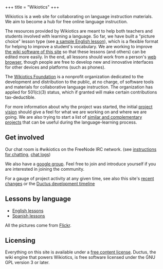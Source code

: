 +++
title = "Wikiotics"
+++

Wikiotics is a web site for collaborating on language instruction
materials. We aim to become a hub for free online language instruction.

The resources provided by Wikiotics are meant to help both teachers and
students involved with learning a language. So far, we have built a
"picture choice" lesson type (see [a sample English
lesson](/en/English_Lesson_-_Introduction)), which is a flexible format
for helping to improve a student's vocabulary. We are working to improve
[the wiki software of this site](http://ductus.us/) so that these
lessons (and others) can be edited more easily. In the end, all lessons
should work from a person's [web
browser](/en/Browser_testing_and_compatibility), though people are free
to develop new and innovative interfaces for other devices and platforms
(such as phones).

The [Wikiotics Foundation](/en/Wikiotics_Foundation) is a nonprofit
organization dedicated to the development and distribution to the
public, at no charge, of software tools and materials for collaborative
language instruction. The organization has applied for 501(c)(3) status,
which if granted will make certain contributions tax-deductible.

For more information about why the project was started, the initial
[project vision](/en/project_vision) should give a feel for what we are
working on and where we are going. We are also trying to start a list of
[similar and complementary projects](/en/Links) that can be useful
during the language-learning process.

## Get involved

Our chat room is \#wikiotics on the FreeNode IRC network. (see
[instructions for chatting](/en/instructions_for_chatting), [chat
logs](http://ductus.us/irc-logs/))

We also have a [google group](http://groups.google.com/group/wikiotics).
Feel free to join and introduce yourself if you are interested in
joining the community.

For a gauge of project activity at any given time, see also this site's
[recent changes](/en/special/recent_changes) or the [Ductus development
timeline](http://code.ductus.us/timeline)

## Lessons by language

  - [English lessons](/en/English_lessons)
  - [Spanish lessons](/en/Spanish_lessons)

All the pictures come from
[Flickr](http://www.flickr.com/creativecommons/).

## Licensing

Everything on this site is available under a [free content
license](http://en.wikipedia.org/wiki/Free_content#Free_content_licenses).
Ductus, the wiki engine that powers Wikiotics, is free software licensed
under the GNU GPL version 3 or later.
